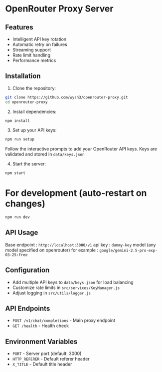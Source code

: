 # OpenRouter Proxy Server

## Features
- Intelligent API key rotation
- Automatic retry on failures
- Streaming support
- Rate limit handling
- Performance metrics

## Installation

1. Clone the repository:
```bash
git clone https://github.com/wysh3/openrouter-proxy.git
cd openrouter-proxy
```

2. Install dependencies:
```bash
npm install
```

3. Set up your API keys:
```bash
npm run setup
```
Follow the interactive prompts to add your OpenRouter API keys. Keys are validated and stored in `data/keys.json`

4. Start the server:
```bash
npm start
```

# For development (auto-restart on changes)
```bash
npm run dev
```

## API Usage

Base endpoint : `http://localhost:3000/v1`
api key : `dummy-key`
model (any model specified on openrouter) for example : `google/gemini-2.5-pro-exp-03-25:free` 

## Configuration
- Add multiple API keys to `data/keys.json` for load balancing
- Customize rate limits in `src/services/KeyManager.js`
- Adjust logging in `src/utils/logger.js`

## API Endpoints
- `POST /v1/chat/completions` - Main proxy endpoint
- `GET /health` - Health check

## Environment Variables
- `PORT` - Server port (default: 3000)
- `HTTP_REFERER` - Default referer header
- `X_TITLE` - Default title header